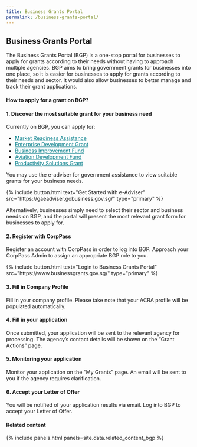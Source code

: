 ```yaml
---
title: Business Grants Portal
permalink: /business-grants-portal/
---
```


## Business Grants Portal

The Business Grants Portal (BGP) is a one-stop portal for businesses to apply for grants according to their needs without having to approach multiple agencies. BGP aims to bring government grants for businesses into one place, so it is easier for businesses to apply for grants according to their needs and sector. It would also allow businesses to better manage and track their grant applications. 

#### How to apply for a grant on BGP?

#### 1.	Discover the most suitable grant for your business need
Currently on BGP, you can apply for:
* <a href="https://www.enterprisesg.gov.sg/financial-assistance/grants/for-local-companies/market-readiness-assistance-grant" target="_blank" style="color:#037e8a">Market Readiness Assistance</a>
* <a href="https://www.enterprisesg.gov.sg/financial-assistance/grants/for-local-companies/enterprise-development-grant/overview" target="_blank" style="color:#037e8a">Enterprise Development Grant</a>
* <a href="https://www.stb.gov.sg/content/stb/en/assistance-and-licensing/grants-overview/business-improvement-fund-bif.html" target="_blank" style="color:#037e8a">Business Improvement Fund</a>
* <a href="https://www.caas.gov.sg/who-we-are/areas-of-responsibility/developing-the-industry/aviation-development-fund" target="_blank" style="color:#037e8a">Aviation Development Fund</a> 
* <a href="/productivity-solutions-grant/" target="_blank" style="color:#037e8a">Productivity Solutions Grant</a>

You may use the e-adviser for government assistance to view suitable grants for your business needs.

<p>
{% include button.html text="Get Started with e-Adviser" src="https://gaeadviser.gobusiness.gov.sg/" type="primary" %}
</p>

Alternatively, businesses simply need to select their sector and business needs on BGP, and the portal will present the most relevant grant form for businesses to apply for. 

#### 2. Register with CorpPass
Register an account with CorpPass in order to log into BGP. Approach your CorpPass Admin to assign an appropriate BGP role to you.

<p>
{% include button.html text="Login to Business Grants Portal" src="https://www.businessgrants.gov.sg/" type="primary" %}
</p>

#### 3. Fill in Company Profile
Fill in your company profile. Please take note that your ACRA profile will be populated automatically. 

#### 4. Fill in your application
Once submitted, your application will be sent to the relevant agency for processing. The agency’s contact details will be shown on the “Grant Actions” page. 

#### 5. Monitoring your application
Monitor your application on the “My Grants” page. An email will be sent to you if the agency requires clarification. 

#### 6. Accept your Letter of Offer
You will be notified of your application results via email. Log into BGP to accept your Letter of Offer.

#### Related content

{% include panels.html panels=site.data.related_content_bgp %}
